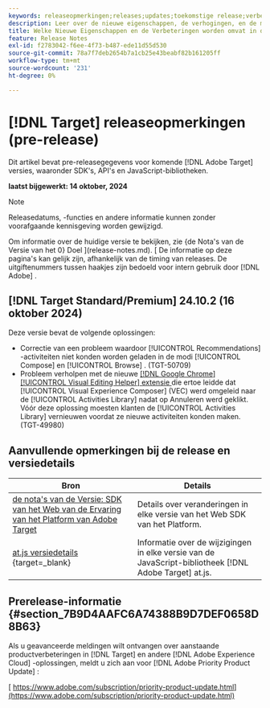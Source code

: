 ```yaml
---
keywords: releaseopmerkingen;releases;updates;toekomstige release;verbeteringen;nieuwe functies;oplossingen;updates;pre-release
description: Leer over de nieuwe eigenschappen, de verhogingen, en de moeilijke situaties inbegrepen in de aanstaande versie van  [!DNL Adobe Target], met inbegrip van SDKs, APIs, en de bibliotheken van JavaScript.
title: Welke Nieuwe Eigenschappen en de Verbeteringen worden omvat in de aanstaande  [!DNL Target]  Versie?
feature: Release Notes
exl-id: f2783042-f6ee-4f73-b487-ede11d55d530
source-git-commit: 78a7f7deb2654b7a1cb25e43beabf82b161205ff
workflow-type: tm+mt
source-wordcount: '231'
ht-degree: 0%

---
```


# [!DNL Target] releaseopmerkingen (pre-release)

Dit artikel bevat pre-releasegegevens voor komende [!DNL Adobe Target] versies, waaronder SDK&#39;s, API&#39;s en JavaScript-bibliotheken.

**laatst bijgewerkt: 14 oktober, 2024**

>[!NOTE]
>
>Releasedatums, -functies en andere informatie kunnen zonder voorafgaande kennisgeving worden gewijzigd.
>
>Om informatie over de huidige versie te bekijken, zie {de Nota&#39;s van de Versie van het 0} Doel ](release-notes.md). [ De informatie op deze pagina&#39;s kan gelijk zijn, afhankelijk van de timing van releases. De uitgiftenummers tussen haakjes zijn bedoeld voor intern gebruik door [!DNL Adobe] .

## [!DNL Target Standard/Premium] 24.10.2 (16 oktober 2024)

Deze versie bevat de volgende oplossingen:

* Correctie van een probleem waardoor [!UICONTROL Recommendations] -activiteiten niet konden worden geladen in de modi [!UICONTROL Compose] en [!UICONTROL Browse] . (TGT-50709)
* Probleem verholpen met de nieuwe [[!DNL Google Chrome] [!UICONTROL Visual Editing Helper] extensie ](/help/main/c-experiences/c-visual-experience-composer/r-troubleshoot-composer/visual-editing-helper-extension.md) die ertoe leidde dat [!UICONTROL Visual Experience Composer] (VEC) werd omgeleid naar de [!UICONTROL Activities Library] nadat op Annuleren werd geklikt. Vóór deze oplossing moesten klanten de [!UICONTROL Activities Library] vernieuwen voordat ze nieuwe activiteiten konden maken. (TGT-49980)

## Aanvullende opmerkingen bij de release en versiedetails

| Bron | Details |
|--- |--- |
| [ de nota&#39;s van de Versie: SDK van het Web van de Ervaring van het Platform van Adobe Target ](https://experienceleague.adobe.com/docs/experience-platform/edge/release-notes.html?lang=en) | Details over veranderingen in elke versie van het Web SDK van het Platform. |
| [ at.js versiedetails ](https://experienceleague.adobe.com/docs/target-dev/developer/client-side/at-js-implementation/target-atjs-versions.html) {target=_blank} | Informatie over de wijzigingen in elke versie van de JavaScript-bibliotheek [!DNL Adobe Target] at.js. |

## Prerelease-informatie {#section_7B9D4AAFC6A74388B9D7DEF0658D8B63}

Als u geavanceerde meldingen wilt ontvangen over aanstaande productverbeteringen in [!DNL Target] en andere [!DNL Adobe Experience Cloud] -oplossingen, meldt u zich aan voor [!DNL Adobe Priority Product Update] :

[ https://www.adobe.com/subscription/priority-product-update.html](https://www.adobe.com/subscription/priority-product-update.html)
